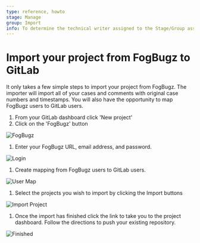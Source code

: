 ```yaml
---
type: reference, howto
stage: Manage
group: Import
info: To determine the technical writer assigned to the Stage/Group associated with this page, see https://about.gitlab.com/handbook/engineering/ux/technical-writing/#assignments
---
```


# Import your project from FogBugz to GitLab

It only takes a few simple steps to import your project from FogBugz.
The importer will import all of your cases and comments with original case
numbers and timestamps. You will also have the opportunity to map FogBugz
users to GitLab users.

1. From your GitLab dashboard click 'New project'
1. Click on the 'FogBugz' button

  ![FogBugz](img/fogbugz_import_select_fogbogz.png)

1. Enter your FogBugz URL, email address, and password.

  ![Login](img/fogbugz_import_login.png)

1. Create mapping from FogBugz users to GitLab users.

  ![User Map](img/fogbugz_import_user_map.png)

1. Select the projects you wish to import by clicking the Import buttons

  ![Import Project](img/fogbugz_import_select_project.png)

1. Once the import has finished click the link to take you to the project
   dashboard. Follow the directions to push your existing repository.

  ![Finished](img/fogbugz_import_finished.png)
